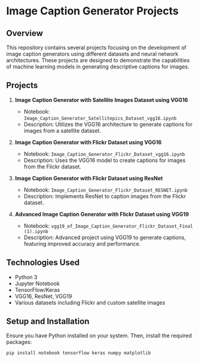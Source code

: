 # Image Caption Generator Projects

## Overview
This repository contains several projects focusing on the development of image caption generators using different datasets and neural network architectures. These projects are designed to demonstrate the capabilities of machine learning models in generating descriptive captions for images.

## Projects
1. **Image Caption Generator with Satellite Images Dataset using VGG16**
   - Notebook: `Image_Caption_Generator_Satellitepics_Dataset_vgg16.ipynb`
   - Description: Utilizes the VGG16 architecture to generate captions for images from a satellite dataset.

2. **Image Caption Generator with Flickr Dataset using VGG16**
   - Notebook: `Image_Caption_Generator_Flickr_Dataset_vgg16.ipynb`
   - Description: Uses the VGG16 model to create captions for images from the Flickr dataset.

3. **Image Caption Generator with Flickr Dataset using ResNet**
   - Notebook: `Image_Caption_Generator_Flickr_Dataset_RESNET.ipynb`
   - Description: Implements ResNet to caption images from the Flickr dataset.

4. **Advanced Image Caption Generator with Flickr Dataset using VGG19**
   - Notebook: `vgg19_of_Image_Caption_Generator_Flickr_Dataset_Final (1).ipynb`
   - Description: Advanced project using VGG19 to generate captions, featuring improved accuracy and performance.

## Technologies Used
- Python 3
- Jupyter Notebook
- TensorFlow/Keras
- VGG16, ResNet, VGG19
- Various datasets including Flickr and custom satellite images

## Setup and Installation
Ensure you have Python installed on your system. Then, install the required packages:
```bash
pip install notebook tensorflow keras numpy matplotlib
